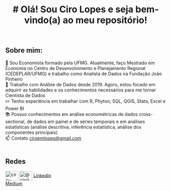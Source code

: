 <h1 align="center"> # Olá! Sou Ciro Lopes e seja bem-vindo(a) ao meu repositório!</h1>

<br>

## Sobre mim:
📓 Sou Economista formado pela UFMG. Atualmente, faço Mestrado em Economia no Centro de Desenvolvimento e Planejamento Regional (CEDEPLAR/UFMG) e trabalho como Analista de Dados na Fundação João Pinheiro <br>
💼 Trabalho com Análise de Dados desde 2019. Agoro, estou focado em adquirir as habilidades e os conhecimentos necessários para me tornar Cientista de Dados <br>
✏️ Tenho experiência em trabalhar com R, Phyton, SQL, QGIS, Stata, Excel e Power BI <br>
📚 Possuo conhecimentos em análise econométricas de dados cross-sectional, de dados em painel e de séries temporais e em análises estatísticas (análise descritiva, inferência estatística, análise dos componentes principais) <br>
📫 Contato ciroemlopes@gmail.com <br>
<br>
## Redes
<a href="https://www.linkedin.com/in/ciro-lopes-04743b115/" target="blank"><img align="center" src="https://raw.githubusercontent.com/rahuldkjain/github-profile-readme-generator/master/src/images/icons/Social/linked-in-alt.svg" alt="ciro-lopes-04743b115" height="30" width="40" /></a>
<a href="https://medium.com/@cirolopes" target="blank"><img align="center" src="https://user-images.githubusercontent.com/36799589/96227773-3acc6080-0fb2-11eb-837f-f5026d472969.jpg" alt="@cirolopes" height="30" width="40" /></a>
[Linkedin](https://www.linkedin.com/in/ciro-lopes-04743b115/) <br>
[Medium](https://medium.com/@cirolopes) <br>
